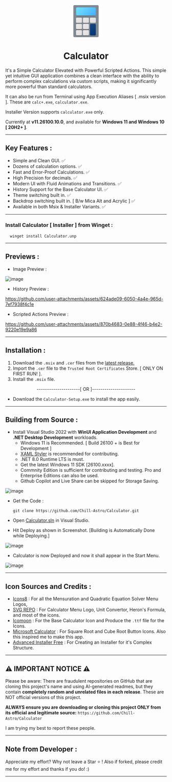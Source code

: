 <p align="center">
  <img src="https://github.com/Chill-Astro/Calculator/blob/main/Calculator/Assets/StoreLogo.scale-400.png" width="100px" height="100px" alt="Calculator Logo">
</p>
<h1 align="center">Calculator</h1>

It's a Simple Calculator Elevated with Powerful Scripted Actions. This simple yet intuitive GUI application combines a clean interface with the ability to perform complex calculations via custom scripts, making it significantly more powerful than standard calculators.

It can also be run from Terminal using App Execution Aliases [ .msix version ]. These are `calc+.exe`, `calculator.exe`.

Installer Version supports `calculator.exe` only.

Currently at **v11.26100.10.0**, and available for **Windows 11 and Windows 10 [ 20H2+ ]**.

---

## Key Features :

- Simple and Clean GUI. ✅
- Dozens of calculation options. ✅
- Fast and Error-Proof Calculations. ✅
- High Precision for decimals. ✅
- Modern UI with Fluid Animations and Transitions. ✅
- History Support for the Base Calculator UI. ✅
- Theme switching built in. ✅
- Backdrop switching built in. [ B/w Mica Alt and Acrylic ] ✅
- Available in both Msix & Installer Variants. ✅

---

### Install Calculator [ Installer ] from Winget :
      
      winget install Calculator.unp

---

## Previews :

- Image Preview :

![image](https://github.com/user-attachments/assets/1869715f-d336-4efa-a9fc-f8f8c6a87b5b)

- History Preview :

https://github.com/user-attachments/assets/624ade09-6050-4a4e-965d-7ef7938f4c1e

- Scripted Actions Preview :

https://github.com/user-attachments/assets/870b4683-0e88-4f46-b4e2-9220e19e9a86

---

## Installation : 

1.  Download the `.msix` and `.cer` files from the [latest release.](https://github.com/Chill-Astro/Calculator/releases/latest)
2.  Import the `.cer` file to the `Trusted Root Certificates` Store. [ ONLY ON FIRST RUN! ].
3.  Install the `.msix` file.

<p align="center">
  ---------------------[ OR ]---------------------
</p>

-  Download the `Calculator-Setup.exe` to install the app easily.

---

## Building from Source :

- Install Visual Studio 2022 with **WinUI Application Development** and **.NET Desktop Development** workloads.
  - Windows 11 is Recommended. [ Build 26100 + is Best for Development ]
  - [XAML Styler](https://marketplace.visualstudio.com/items?itemName=TeamXavalon.XAMLStyler) is recommended for contributing.
  - .NET 8.0 Runtime LTS is must.
  - Get the latest Windows 11 SDK [26100.xxxx].
  - Commnity Edition is sufficient for contributing and testing. Pro and Enterprise Editions can also be used.
  - Github Copilot and Live Share can be skipped for Storage Saving.
 
![image](https://github.com/user-attachments/assets/0a18b87a-de85-40f9-80bc-ef2575dc221c)

- Get the Code :
  
      git clone https://github.com/Chill-Astro/Calculator.git

- Open [Calculator.sln](/Calculator.sln) in Visual Studio.
- Hit Deploy as shown in Screenshot. [Building is Automatically Done while Deploying.]

![image](https://github.com/user-attachments/assets/d343c12f-03c0-4e52-95d8-925c5262f304)

- Calculator is now Deployed and now it shall appear in the Start Menu.

![image](https://github.com/user-attachments/assets/99678fdb-c955-4818-a7bf-5d58fdfa1cfd)

---

## Icon Sources and Credits :

- [Icons8](https://icons8.com) : For all the Mensuration and Quadratic Equation Solver Menu Logos, 
- [SVG REPO](https://www.svgrepo.com/) : For Calculator Menu Logo, Unit Convertor, Heron's Formula, and most of the icons.
- [Icomoon](https://icomoon.io/) : For the Base Calculator Icon and Produce the `.ttf` file for the Icons.
- [Microsoft Calculator](https://github.com/microsoft/calculator) : For Square Root and Cube Root Button Icons. Also this inspired me to make this app.
- [Advanced Installer Free](https://www.advancedinstaller.com) : For Creating an Installer for it's Complex Structure.

---

## ⚠️ IMPORTANT NOTICE ⚠️

Please be aware: There are fraudulent repositories on GitHub that are cloning this project's name and using AI-generated readmes, but they contain **completely random and unrelated files in each release**. These are NOT official versions of this project.

**ALWAYS ensure you are downloading or cloning this project ONLY from its official and legitimate source:**
`https://github.com/Chill-Astro/Calculator`

I am trying my best to report these people.

---

## Note from Developer :

Appreciate my effort? Why not leave a Star ⭐ ! Also if forked, please credit me for my effort and thanks if you do! :)

---
